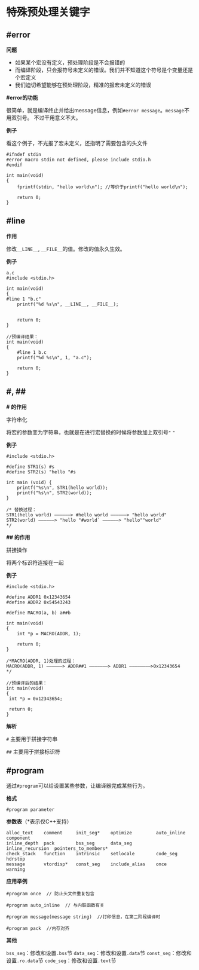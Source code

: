 # 特殊预处理关键字

## \#error

**问题**

- 如果某个宏没有定义，预处理阶段是不会报错的
- 而编译阶段，只会报符号未定义的错误。我们并不知道这个符号是个变量还是个宏定义
- 我们迫切希望能够在预处理阶段，精准的报宏未定义的错误

**#error的功能**

很简单，就是编译终止并给出message信息，例如`#error message`。`message`不用双引号。
不过干用意义不大。

**例子**

看这个例子，不光报了宏未定义，还指明了需要包含的头文件

```
#ifndef stdin
#error macro stdin not defined, please include stdio.h
#endif

int main(void)
{
    fprintf(stdin, "hello world\n"); //等价于printf("hello world\n");

    return 0;
}
```

## \#line

**作用**

修改`__LINE__`, `__FILE__`的值。修改的值永久生效。

**例子**

```
a.c
#include <stdio.h>

int main(void)
{
#line 1 "b.c"
    printf("%d %s\n", __LINE__, __FILE__);


    return 0;
}

//预编译结果：
int main(void)
{
    #line 1 b.c
    printf("%d %s\n", 1, "a.c");

    return 0;
}
```

## \#, \#\#

**# 的作用**

字符串化

将宏的参数变为字符串，也就是在进行宏替换的时候将参数加上双引号`"` `"`

**例子**

```
#include <stdio.h>

#define STR1(s) #s
#define STR2(s) "hello "#s

int main (void) {
    printf("%s\n", STR1(hello world));
    printf("%s\n", STR2(world));
}

/* 替换过程：
STR1(hello world) ——————> #hello world ——————> "hello world"
STR2(world) ——————> "hello "#world` ——————> "hello""world"
*/
```

**## 的作用**

拼接操作

将两个标识符连接在一起

**例子**

```
#include <stdio.h>

#define ADDR1 0x12343654
#define ADDR2 0x54543243

#define MACRO(a, b) a##b

int main(void)
{
    int *p = MACRO(ADDR, 1);

    return 0;
}

/*MACRO(ADDR, 1)处理的过程：
MACRO(ADDR, 1) ——————> ADDR##1 ———————> ADDR1 ————————>0x12343654
*/

//预编译后的结果：
int main(void)
{
 int *p = 0x12343654;

 return 0;
}
```

**解析**

`#` 主要用于拼接字符串

`##` 主要用于拼接标识符

## \#program

通过`#program`可以给设置某些参数，让编译器完成某些行为。

**格式**

`#program parameter`

**参数表**（\*表示仅C++支持）

```
alloc_text    comment     init_seg*    optimize         auto_inline       component  
inline_depth  pack        bss_seg      data_seg         inline_recursion  pointers_to_members*  
check_stack   function    intrinsic    setlocale        code_seg          hdrstop      
message       vtordisp*   const_seg    include_alias    once              warning
```

**应用举例**

```
#program once  // 防止头文件重复包含

#program auto_inline  // 与内联函数有关

#program message(message string)  //打印信息，在第二阶段编译时

#program pack  //内存对齐
```

**其他**

`bss_seg`：修改和设置`.bss`节
`data_seg`：修改和设置`.data`节
`const_seg`：修改和设置`.ro.data`节
`code_seg`：修改和设置`.text`节
